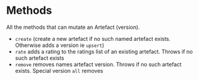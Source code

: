 # Methods

All the methods that can mutate an Artefact (version).

- `create` (create a new artefact if no such named artefact exists. Otherwise adds a version ie `upsert`)
- `rate` adds a rating to the ratings list of an existing artefact. Throws if no such artefact exists
- `remove` removes names artefact version. Throws if no such artefact exists. Special version `all` removes